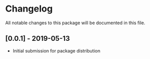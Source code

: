 # Changelog
All notable changes to this package will be documented in this file.

## [0.0.1] - 2019-05-13
- Initial submission for package distribution